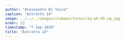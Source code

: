 ```yaml
---
author: "Alessandro Di Tecco"
caption: "Astratto 14"
image: ../../../images/itakepictures/itp-ph-05-sq.jpg
order: 13
timestamp: "7 Sep 2020"
title: "Astratto 14"
---
```

